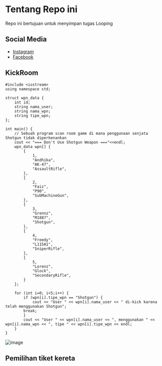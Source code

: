 # Tentang Repo ini
Repo ini bertujuan untuk menyimpan tugas Looping

## Social Media
* [Instagram](https://www.instagram.com/fai.kryz/)
* [Facebook](https://www.facebook.com/FaikarMochT)

## KickRoom
```
#include <iostream>
using namespace std;

struct wpn_data {
    int id;
    string nama_user;
    string nama_wpn;
    string tipe_wpn;
};

int main() {
	// Sebuah program scan room game di mana penggunaan senjata Shotgun tidak diperkenankan
	cout << "=== Don't Use Shotgun Weapon ==="<<endl;
    wpn_data wpn[] {
        {
            1,
            "Andhika",
            "AK-47",
            "AssaultRifle",
        },
        {
            2,
            "Faiz",
            "P90",
            "SubMachineGun",
        },
        {
            3,
            "Grennz",
            "M1887",
            "Shotgun",
        },
        {
            4,
            "Freedy",
            "L115A1",
            "SniperRifle",
        },
        {
            5,
            "Lorenz",
            "Glock",
            "SecondaryRifle",
        }
    };
    
    for (int i=0; i<5;i++) {
        if (wpn[i].tipe_wpn == "Shotgun") {
            cout << "User " << wpn[i].nama_user << " di-kick karena telah menggunakan Shotgun";
	    break;
        }
        cout << "User " << wpn[i].nama_user << ", menggunakan " << wpn[i].nama_wpn << ", tipe " << wpn[i].tipe_wpn << endl;
    }
}
```
![image](https://user-images.githubusercontent.com/105912788/169553896-6814b208-87ee-49cb-ad21-ad65fe7ae38a.png)

## Pemilihan tiket kereta
